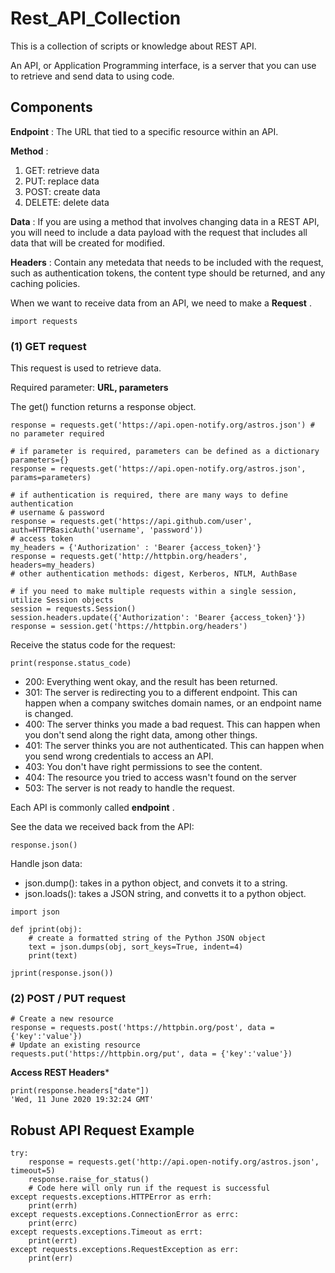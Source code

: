 # Rest_API_Collection

This is a collection of scripts or knowledge about REST API.

An API, or Application Programming interface, is a server that you can use to retrieve and send data to using code.

## Components

**Endpoint** : The URL that tied to a specific resource within an API.

**Method** : 
1. GET: retrieve data
2. PUT: replace data 
3. POST: create data
4. DELETE: delete data
             
**Data** : If you are using a method that involves changing data in a REST API, you will need to include a data payload with the request that includes all data that will be created for modified.

**Headers** : Contain any metedata that needs to be included with the request, such as authentication tokens, the content type should be returned, and any caching policies.

When we want to receive data from an API, we need to make a **Request** .

```pythonscript
import requests
```

### (1) GET request

This request is used to retrieve data. 

Required parameter: **URL, parameters**


The get() function returns a response object.
```pythonscript
response = requests.get('https://api.open-notify.org/astros.json') # no parameter required

# if parameter is required, parameters can be defined as a dictionary
parameters={}
response = requests.get('https://api.open-notify.org/astros.json', params=parameters) 

# if authentication is required, there are many ways to define authentication
# username & password
response = requests.get('https://api.github.com/user', auth=HTTPBasicAuth('username', 'password'))
# access token
my_headers = {'Authorization' : 'Bearer {access_token}'}
response = requests.get('http://httpbin.org/headers', headers=my_headers)
# other authentication methods: digest, Kerberos, NTLM, AuthBase

# if you need to make multiple requests within a single session, utilize Session objects
session = requests.Session()
session.headers.update({'Authorization': 'Bearer {access_token}'})
response = session.get('https://httpbin.org/headers')
```

Receive the status code for the request:
```pythonscript
print(response.status_code) 
```

- 200: Everything went okay, and the result has been returned.
- 301: The server is redirecting you to a different endpoint. This can happen when a company switches domain names, or an endpoint name is changed.
- 400: The server thinks you made a bad request. This can happen when you don't send along the right data, among other things.
- 401: The server thinks you are not authenticated. This can happen when you send wrong credentials to access an API.
- 403: You don't have right permissions to see the content.
- 404: The resource you tried to access wasn't found on the server
- 503: The server is not ready to handle the request.

Each API is commonly called **endpoint** .

See the data we received back from the API:
```pythonscript
response.json()
```
Handle json data:
- json.dump(): takes in a python object, and convets it to a string.
- json.loads(): takes a JSON string, and convetts it to a python object.

```pythonscript
import json

def jprint(obj):
    # create a formatted string of the Python JSON object
    text = json.dumps(obj, sort_keys=True, indent=4)
    print(text)

jprint(response.json())
```

### (2) POST / PUT request

```pythoscript
# Create a new resource
response = requests.post('https://httpbin.org/post', data = {'key':'value'})
# Update an existing resource
requests.put('https://httpbin.org/put', data = {'key':'value'})
```

**Access REST Headers***
```pythonscript
print(response.headers["date"]) 
'Wed, 11 June 2020 19:32:24 GMT'
```

## Robust API Request Example
```pythonscript
try:
    response = requests.get('http://api.open-notify.org/astros.json', timeout=5)
    response.raise_for_status()
    # Code here will only run if the request is successful
except requests.exceptions.HTTPError as errh:
    print(errh)
except requests.exceptions.ConnectionError as errc:
    print(errc)
except requests.exceptions.Timeout as errt:
    print(errt)
except requests.exceptions.RequestException as err:
    print(err)
```

